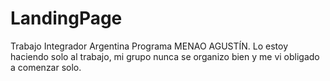# LandingPage
Trabajo Integrador Argentina Programa MENAO AGUSTÍN.
Lo estoy haciendo solo al trabajo, mi grupo nunca se organizo bien y me vi obligado a comenzar solo.
